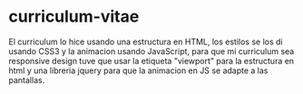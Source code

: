 # curriculum-vitae
El curriculum lo hice usando una estructura en HTML, los estilos se los di usando CSS3 y la animacion usando JavaScript,
para que mi curriculum sea responsive design tuve que usar la etiqueta "viewport" para la estructura en html y una libreria jquery para que la animacion en JS se adapte a las pantallas.
